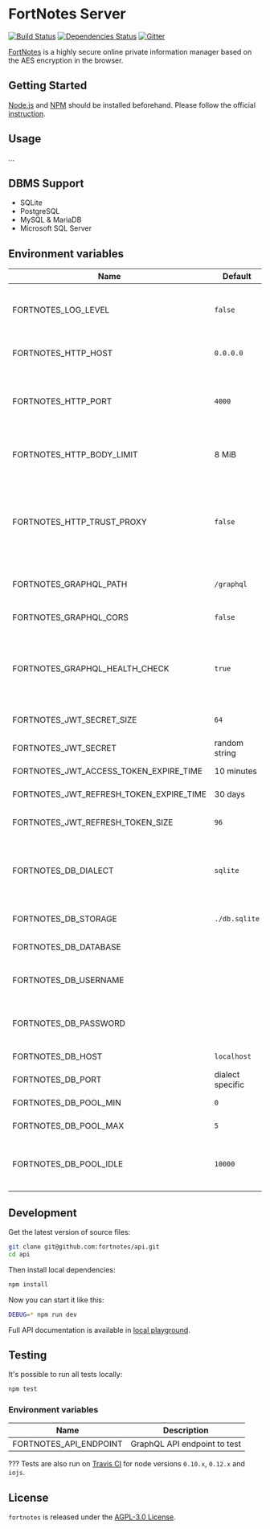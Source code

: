 # FortNotes Server

[![Build Status](https://img.shields.io/travis/fortnotes/api.svg?style=flat-square)](https://travis-ci.org/fortnotes/api)
[![Dependencies Status](https://img.shields.io/david/fortnotes/api.svg?style=flat-square)](https://david-dm.org/fortnotes/api)
[![Gitter](https://img.shields.io/badge/gitter-join%20chat-blue.svg?style=flat-square)](https://gitter.im/DarkPark/FortNotes)

[FortNotes](https://fortnotes.com/) is a highly secure online private information manager based on the AES encryption in the browser.


## Getting Started ##

[Node.js](http://nodejs.org/) and [NPM](https://www.npmjs.com/) should be installed beforehand.
Please follow the official [instruction](http://nodejs.org/download/).


## Usage ##

...


## DBMS Support

- SQLite
- PostgreSQL
- MySQL & MariaDB
- Microsoft SQL Server


## Environment variables

 Name                                    | Default          | Description
-----------------------------------------|------------------|-------------
 FORTNOTES_LOG_LEVEL                     | `false`          | verbosity level based on the [pino library](https://github.com/pinojs/pino/blob/master/docs/api.md) (levels: `fatal`, `error`, `warn`, `info`, `debug`, `trace`, `silent`)
 FORTNOTES_HTTP_HOST                     | `0.0.0.0`        | interface to accept incoming connections
 FORTNOTES_HTTP_PORT                     | `4000`           | the port to accept incoming connections (if set to `0` a first available random port will be taken)
 FORTNOTES_HTTP_BODY_LIMIT               | 8 MiB            | defines the maximum payload (in bytes) the server is allowed to accept
 FORTNOTES_HTTP_TRUST_PROXY              | `false`          | if enabled the server will have knowledge that it's sitting behind a proxy and that the `X-Forwarded-*` header fields may be trusted, which otherwise may be easily spoofed
 FORTNOTES_GRAPHQL_PATH                  | `/graphql`       | the path for GraphQL server to listen on (main entry point)
 FORTNOTES_GRAPHQL_CORS                  | `false`          | cross-origin resource sharing activation
 FORTNOTES_GRAPHQL_HEALTH_CHECK          | `true`           | additional path `/.well-known/apollo/server-health` to determine if a server is available and ready to start serving traffic
 FORTNOTES_JWT_SECRET_SIZE               | `64`             | size (in bytes) used for random jwt secret generation
 FORTNOTES_JWT_SECRET                    | random string    | if not provided will be randomly generated
 FORTNOTES_JWT_ACCESS_TOKEN_EXPIRE_TIME  | 10 minutes       | access token lifetime (in seconds)
 FORTNOTES_JWT_REFRESH_TOKEN_EXPIRE_TIME | 30 days          | refresh token lifetime (in seconds)
 FORTNOTES_JWT_REFRESH_TOKEN_SIZE        | `96`             | refresh token size to randomly generate (in bytes)
 FORTNOTES_DB_DIALECT                    | `sqlite`         | the dialect of the database you are connecting to (supported: `mysql`, `sqlite`, `postgres`, `mssql`)
 FORTNOTES_DB_STORAGE                    | `./db.sqlite`    | db file name (only used by sqlite, can be `:memory:`)
 FORTNOTES_DB_DATABASE                   |                  | the name of the database
 FORTNOTES_DB_USERNAME                   |                  | the username which is used to authenticate against the database
 FORTNOTES_DB_PASSWORD                   |                  | the password which is used to authenticate against the database
 FORTNOTES_DB_HOST                       | `localhost`      | the host of the relational database
 FORTNOTES_DB_PORT                       | dialect specific | the port of the relational database
 FORTNOTES_DB_POOL_MIN                   | `0`              | minimum number of connection in pool
 FORTNOTES_DB_POOL_MAX                   | `5`              | maximum number of connection in pool
 FORTNOTES_DB_POOL_IDLE                  | `10000`          | the maximum time (in milliseconds) that a connection can be idle before being released


## Development ##

Get the latest version of source files:

```bash
git clone git@github.com:fortnotes/api.git
cd api
```

Then install local dependencies:

```bash
npm install
```

Now you can start it like this:

```bash
DEBUG=* npm run dev
```

Full API documentation is available in [local playground](http://localhost:???/).


## Testing ##

It's possible to run all tests locally:

```bash
npm test
```

### Environment variables

 Name                   | Description
------------------------|-------------
 FORTNOTES_API_ENDPOINT | GraphQL API endpoint to test

???
Tests are also run on [Travis CI](https://travis-ci.org/fortnotes/server) for node versions `0.10.x`, `0.12.x` and `iojs`.


## License ##

`fortnotes` is released under the [AGPL-3.0 License](https://opensource.org/licenses/AGPL-3.0).
